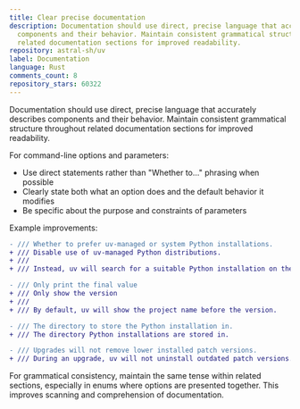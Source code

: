 ```yaml
---
title: Clear precise documentation
description: Documentation should use direct, precise language that accurately describes
  components and their behavior. Maintain consistent grammatical structure throughout
  related documentation sections for improved readability.
repository: astral-sh/uv
label: Documentation
language: Rust
comments_count: 8
repository_stars: 60322
---
```


Documentation should use direct, precise language that accurately describes components and their behavior. Maintain consistent grammatical structure throughout related documentation sections for improved readability.

For command-line options and parameters:
- Use direct statements rather than "Whether to..." phrasing when possible
- Clearly state both what an option does and the default behavior it modifies
- Be specific about the purpose and constraints of parameters

Example improvements:
```diff
- /// Whether to prefer uv-managed or system Python installations.
+ /// Disable use of uv-managed Python distributions.
+ ///
+ /// Instead, uv will search for a suitable Python installation on the system.

- /// Only print the final value
+ /// Only show the version
+ ///
+ /// By default, uv will show the project name before the version.

- /// The directory to store the Python installation in.
+ /// The directory Python installations are stored in.

- /// Upgrades will not remove lower installed patch versions.
+ /// During an upgrade, uv will not uninstall outdated patch versions.
```

For grammatical consistency, maintain the same tense within related sections, especially in enums where options are presented together. This improves scanning and comprehension of documentation.